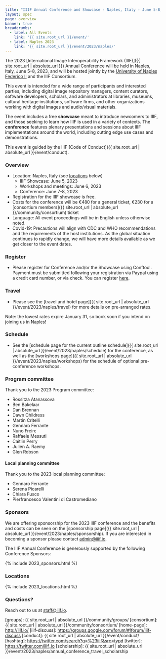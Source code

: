 ```yaml
---
title: "IIIF Annual Conference and Showcase - Naples, Italy - June 5-8, 2023"
layout: spec
page: overview
banner: true 
breadcrumbs:
  - label: All Events
    link: '{{ site.root_url }}/event/'
  - label: Naples 2023
    link: '{{ site.root_url }}/event/2023/naples/'
---
```




The 2023 [International Image Interoperability Framework (IIIF)]({{ site.root_url | absolute_url }}) Annual Conference will be held in Naples, Italy, June 5–8, 2023, and will be hosted jointly by the [University of Naples Federico II](http://www.international.unina.it/) and the IIIF Consortium.

This event is intended for a wide range of participants and interested parties, including digital image repository managers, content curators, software developers, scholars, and administrators at libraries, museums, cultural heritage institutions, software firms, and other organizations working with digital images and audio/visual materials.

The event includes a free **showcase** meant to introduce newcomers to IIIF, and those seeking to learn how IIIF is used in a variety of contexts. The **conference** features plenary presentations and sessions about IIIF implementations around the world, including cutting edge use cases and demonstrations. 

This event is guided by the IIIF [Code of Conduct]({{ site.root_url | absolute_url }}/event/conduct).


### **Overview**

* Location: Naples, Italy (see [locations](#locations) below)
    * IIIF Showcase: June 5, 2023
    * Workshops and meetings: June 6, 2023
    * Conference: June 7-8, 2023
* Registration for the IIIF showcase is free.
* Costs for the conference will be €480 for a general ticket, €230 for a [consortium members]({{ site.root_url | absolute_url }}/community/consortium) ticket
* Language: All event proceedings will be in English unless otherwise noted.
* Covid-19: Precautions will align with CDC and WHO recommendations and the requirements of the host institutions. As the global situation continues to rapidly change, we will have more details available as we get closer to the event dates.

### **Register**

* Please register for Conference and/or the Showcase using Conftool. Payment must be submitted following your registration via Paypal using a credit card number, or via check. You can register [here](https://www.conftool.org/iiif2023/index.php?page=index).

### **Travel**

* Please see the [travel and hotel page]({{ site.root_url | absolute_url }}/event/2023/naples/travel) for more details on pre-arranged rates.

Note: the lowest rates expire January 31, so book soon if you intend on joining us in Naples!

### **Schedule**

* See the [schedule page for the current outline schedule]({{ site.root_url | absolute_url }}/event/2023/naples/schedule) for the conference, as well as the [workshops page]({{ site.root_url | absolute_url }}/event/2023/naples/workshops) for the schedule of optional pre-conference workshops.


### Program committee

Thank you to the 2023 Program committee:

* Rossitza Atanassova
* Ben Bakelaar 
* Dan Brennan
* Dawn Childress
* Martin Critelli
* Gennaro Ferrante
* Nuno Freire
* Raffaele Messuti
* Caitlin Perry 
* Julien A. Raemy
* Glen Robson 

#### Local planning committee

Thank you to the 2023 local planning committee:

* Gennaro Ferrante
* Serena Picarelli
* Chiara Fusco
* Pierfrancesco Valentini di Castromediano

### **Sponsors**

We are offering sponsorship for the 2023 IIIF conference and the benefits and costs can be seen on the [sponsorship page]({{ site.root_url | absolute_url }}/event/2023/naples/sponsorship). If you are interested in becoming a sponsor please contact [admin@iiif.io](mailto:admin@iiif.io).

The IIIF Annual Conference is generously supported by the following Conference Sponsors:

{% include 2023_sponsors.html %} 

### Locations

{% include 2023_locations.html %} 

### **Questions?**

Reach out to us at staff@iiif.io.


[iiif]: https://iiif.io/
[groups]: {{ site.root_url | absolute_url }}/community/groups/
[consortium]: {{ site.root_url | absolute_url }}/community/consortium/
[home-page]: http://iiif.io/
[iiif-discuss]: https://groups.google.com/forum/#!forum/iiif-discuss
[conduct]: {{ site.root_url | absolute_url }}/event/conduct/
[hashtag]: https://twitter.com/search?q=%23iiif&src=typd
[twitter]: https://twitter.com/iiif_io
[scholarship]:  {{ site.root_url | absolute_url }}/event/2023/naples/annual_conference_travel_scholarship